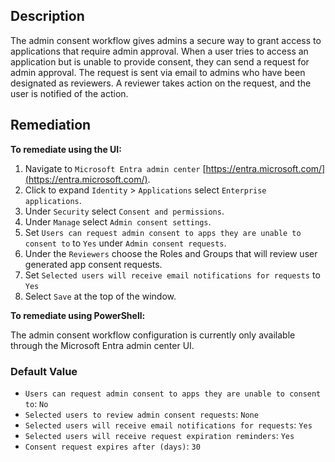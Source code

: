 ## Description

The admin consent workflow gives admins a secure way to grant access to applications that require admin approval. When a user tries to access an application but is unable to provide consent, they can send a request for admin approval. The request is sent via email to admins who have been designated as reviewers. A reviewer takes action on the request, and the user is notified of the action.

## Remediation

**To remediate using the UI:**

1. Navigate to `Microsoft Entra admin center` [https://entra.microsoft.com/](https://entra.microsoft.com/).
2. Click to expand `Identity` > `Applications` select `Enterprise applications`.
3. Under `Security` select `Consent and permissions`.
4. Under `Manage` select `Admin consent settings`.
5. Set `Users can request admin consent to apps they are unable to consent to` to `Yes` under `Admin consent requests`.
6. Under the `Reviewers` choose the Roles and Groups that will review user generated app consent requests.
7. Set `Selected users will receive email notifications for requests` to `Yes`
8. Select `Save` at the top of the window.

**To remediate using PowerShell:**

The admin consent workflow configuration is currently only available through the Microsoft Entra admin center UI.

### Default Value

- `Users can request admin consent to apps they are unable to consent to`: `No`
- `Selected users to review admin consent requests`: `None`
- `Selected users will receive email notifications for requests`: `Yes`
- `Selected users will receive request expiration reminders`: `Yes`
- `Consent request expires after (days)`: `30`
